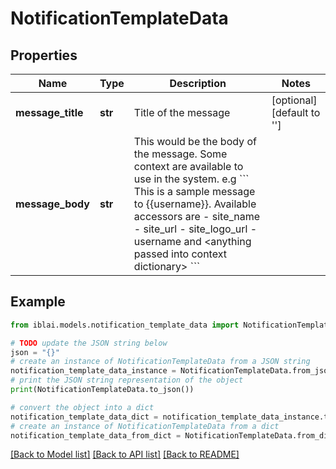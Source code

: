 # NotificationTemplateData


## Properties

Name | Type | Description | Notes
------------ | ------------- | ------------- | -------------
**message_title** | **str** | Title of the message | [optional] [default to '']
**message_body** | **str** |      This would be the body of the message. Some context are available to use in the system.      e.g      &#x60;&#x60;&#x60;     This is a sample message to {{username}}.      Available accessors are      - site_name     - site_url     - site_logo_url     - username     and &lt;anything passed into context dictionary&gt;     &#x60;&#x60;&#x60;       | 

## Example

```python
from iblai.models.notification_template_data import NotificationTemplateData

# TODO update the JSON string below
json = "{}"
# create an instance of NotificationTemplateData from a JSON string
notification_template_data_instance = NotificationTemplateData.from_json(json)
# print the JSON string representation of the object
print(NotificationTemplateData.to_json())

# convert the object into a dict
notification_template_data_dict = notification_template_data_instance.to_dict()
# create an instance of NotificationTemplateData from a dict
notification_template_data_from_dict = NotificationTemplateData.from_dict(notification_template_data_dict)
```
[[Back to Model list]](../README.md#documentation-for-models) [[Back to API list]](../README.md#documentation-for-api-endpoints) [[Back to README]](../README.md)


